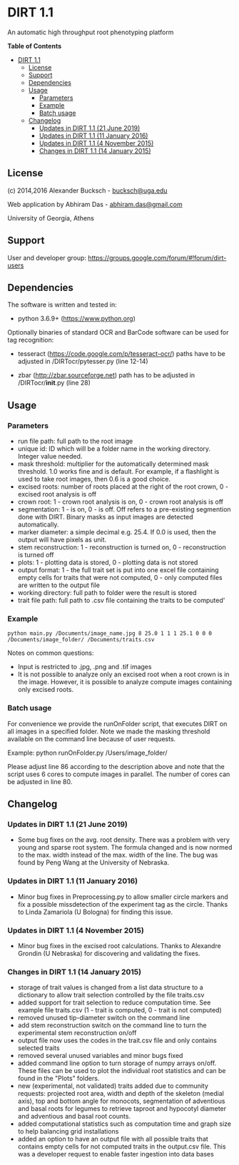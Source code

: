 # DIRT 1.1

An automatic high throughput root phenotyping platform


<!-- START doctoc generated TOC please keep comment here to allow auto update -->
<!-- DON'T EDIT THIS SECTION, INSTEAD RE-RUN doctoc TO UPDATE -->
**Table of Contents**

- [DIRT 1.1](#dirt-11)
  - [License](#license)
  - [Support](#support)
  - [Dependencies](#dependencies)
  - [Usage](#usage)
    - [Parameters](#parameters)
    - [Example](#example)
    - [Batch usage](#batch-usage)
  - [Changelog](#changelog)
    - [Updates in DIRT 1.1 (21 June 2019)](#updates-in-dirt-11-21-june-2019)
    - [Updates in DIRT 1.1 (11 January 2016)](#updates-in-dirt-11-11-january-2016)
    - [Updates in DIRT 1.1 (4 November 2015)](#updates-in-dirt-11-4-november-2015)
    - [Changes in DIRT 1.1 (14 January 2015)](#changes-in-dirt-11-14-january-2015)

<!-- END doctoc generated TOC please keep comment here to allow auto update -->

## License

(c) 2014,2016 Alexander Bucksch - bucksch@uga.edu

Web application by Abhiram Das - abhiram.das@gmail.com

University of Georgia, Athens

## Support

User and developer group: 
https://groups.google.com/forum/#!forum/dirt-users

## Dependencies

The software is written and tested in:
- python 3.6.9+ (https://www.python.org)

Optionally binaries of standard OCR and BarCode software can be used for tag recognition:

- tesseract (https://code.google.com/p/tesseract-ocr/)
paths have to be adjusted in /DIRTocr/pytesser.py (line 12-14)

- zbar (http://zbar.sourceforge.net) 
path has to be adjusted in /DIRTocr/__init__.py (line 28)

## Usage

### Parameters

- run file path: full path to the root image
- unique id: ID which will be a folder name in the working directory. Integer value needed.
- mask threshold: multiplier for the automatically determined mask threshold. 1.0 works fine and is default. For example, if a flashlight is used to take root images, then 0.6 is a good choice.
- excised roots: number of roots placed at the right of the root crown, 0 - excised root analysis is off
- crown root: 1 - crown root analysis is on, 0 - crown root analysis is off
- segmentation: 1 -  is on, 0 - is off. Off refers to a pre-existing segmention done with DIRT. Binary masks as input images are detected automatically.
- marker diameter: a simple decimal e.g. 25.4. If 0.0 is used, then the output will have pixels as unit.
- stem reconstruction: 1 - reconstruction is turned on, 0 - reconstruction is turned off
- plots: 1 - plotting data is stored, 0 - plotting data is not stored
- output format: 1 - the full trait set is put into one excel file containing empty cells for traits that were not computed, 0 - only computed files are written to the output file
- working directory: full path to folder were the result is stored
- trait file path: full path to .csv file containing the traits to be computed'

### Example

```
python main.py /Documents/image_name.jpg 8 25.0 1 1 1 25.1 0 0 0 /Documents/image_folder/ /Documents/traits.csv
```

Notes on common questions:
- Input is restricted to .jpg, .png and .tif images
- It is not possible to analyze only an excised root when a root crown is in the image. However, it is possible to analyze compute images containing only excised roots.

### Batch usage

For convenience we provide the runOnFolder script, that executes DIRT on all images in a specified folder. 
Note we made the masking threshold available on the command line because of user requests.

Example: python runOnFolder.py /Users/image_folder/ <masking threshold>

Please adjust line 86 according to the description above and note that the script uses 6 cores to compute images in parallel. The number of cores can be adjusted in line 80.

## Changelog

### Updates in DIRT 1.1 (21 June 2019)

- Some bug fixes on the avg. root density. There was a problem with very young and sparse root system. The formula changed and is now normed to the max. width instead of the max. width of the line.
The bug was found by Peng Wang at the University of Nebraska.

### Updates in DIRT 1.1 (11 January 2016)

- Minor bug fixes in Preprocessing.py to allow smaller circle markers and fix a possible missdetection of the experiment tag as the circle. 
Thanks to Linda Zamariola (U Bologna) for finding this issue.

### Updates in DIRT 1.1 (4 November 2015)

- Minor bug fixes in the excised root calculations. Thanks to Alexandre Grondin (U Nebraska) for discovering and validating the fixes.

### Changes in DIRT 1.1 (14 January 2015)

- storage of trait values is changed from a list data structure to a dictionary to allow trait selection controlled by the file traits.csv
- added support for trait selection to reduce computation time. See example file traits.csv (1 - trait is computed, 0 - trait is not computed)
- removed unused tip-diameter switch on the command line
- add stem reconstruction switch on the command line to turn the experimental stem reconstruction on/off
- output file now uses the codes in the trait.csv file and only contains selected traits
- removed several unused variables and minor bugs fixed
- added command line option to turn storage of numpy arrays on/off. These files can be used to plot the individual root statistics and can be found in the "Plots" folders.
- new (experimental, not validated) traits added due to community requests: projected root area, width and depth of the skeleton (medial axis), top and bottom angle for monocots, segmentation of adventious and basal roots for legumes to retrieve taproot and hypocotyl diameter and adventious and basal root counts.
- added computational statistics such as computation time and graph size to help balancing grid installations
- added an option to have an output file with all possible traits that contains empty cells for not computed traits in the output.csv file. This was a developer request to enable faster ingestion into data bases
